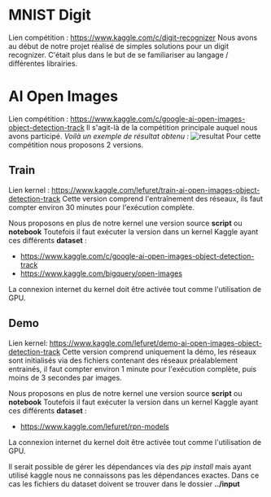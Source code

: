 # MNIST Digit
Lien compétition : https://www.kaggle.com/c/digit-recognizer
Nous avons au début de notre projet réalisé de simples solutions pour un digit recognizer.
C'était plus dans le but de se familiariser au langage / différentes librairies.


# AI Open Images
Lien compétition : https://www.kaggle.com/c/google-ai-open-images-object-detection-track
Il s'agit-là de la compétition principale auquel nous avons participé.
*Voilà un exemple de résultat obtenu :*
![resultat](https://image.noelshack.com/fichiers/2019/16/7/1555856346-resultat.png)
Pour cette compétition nous proposons 2 versions.
## Train
Lien kernel : https://www.kaggle.com/lefuret/train-ai-open-images-object-detection-track
Cette version comprend l'entraînement des réseaux, ils faut compter environ 30 minutes pour l'exécution complète.

Nous proposons en plus de notre kernel une version source **script** ou **notebook**
Toutefois il faut exécuter la version dans un kernel Kaggle ayant ces différents **dataset** :
  - https://www.kaggle.com/c/google-ai-open-images-object-detection-track
  - https://www.kaggle.com/bigquery/open-images

La connexion internet du kernel doit être activée tout comme l'utilisation de GPU.


## Demo
Lien kernel: https://www.kaggle.com/lefuret/demo-ai-open-images-object-detection-track
Cette version comprend uniquement la démo, les réseaux sont initialisés via des fichiers contenant des réseaux préalablement entrainés, il faut compter environ 1 minute pour l'exécution complète, puis moins de 3 secondes par images.

Nous proposons en plus de notre kernel une version source **script** ou **notebook**
Toutefois il faut exécuter la version dans un kernel Kaggle ayant ces différents **dataset** :
  - https://www.kaggle.com/lefuret/rpn-models

La connexion internet du kernel doit être activée tout comme l'utilisation de GPU.

Il serait possible de gérer les dépendances via des *pip install* mais ayant utilisé kaggle nous ne connaissons pas les dépendances exactes. Dans ce cas les fichiers du dataset doivent se trouver dans le dossier **../input**


